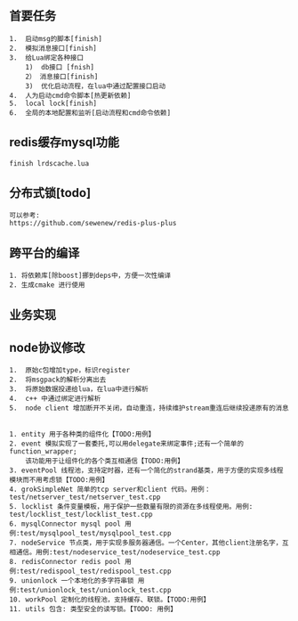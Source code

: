 ## 首要任务
    1.  启动msg的脚本[finish]
    2.  模拟消息接口[finish]
    3.  给Lua绑定各种接口
        1)  db接口 [fnish]
        2） 消息接口[finish]
        3)  优化启动流程，在lua中通过配置接口启动
    4.  人为启动cmd命令脚本[热更新依赖]
    5.  local lock[finish]
    6.  全局的本地配置和监听[启动流程和cmd命令依赖]
## redis缓存mysql功能
    finish lrdscache.lua
## 分布式锁[todo]
    可以参考:
    https://github.com/sewenew/redis-plus-plus

## 跨平台的编译
    1. 将依赖库[除boost]挪到deps中，方便一次性编译
    2. 生成cmake 进行使用

## 业务实现
    

## node协议修改
    1.  原始c包增加type，标识register
    2.  将msgpack的解析分离出去
    3.  将原始数据投递给lua，在lua中进行解析
    4.  c++ 中通过绑定进行解析
    5.  node client 增加断开不关闭，自动重连，持续维护stream重连后继续投递原有的消息

##     
    1. entity 用于各种类的组件化【TODO:用例】
    2. event 模拟实现了一套委托,可以用delegate来绑定事件;还有一个简单的function_wrapper;
        该功能用于让组件化的各个类互相通信【TODO:用例】
    3. eventPool 线程池，支持定时器，还有一个简化的strand基类，用于方便的实现多线程模块而不用考虑锁【TODO:用例】
    4. grokSimpleNet 简单的tcp server和client 代码。用例：test/netserver_test/netserver_test.cpp
    5. locklist 条件变量模板，用于保护一些数量有限的资源在多线程使用。用例: test/locklist_test/locklist_test.cpp
    6. mysqlConnector mysql pool 用例:test/mysqlpool_test/mysqlpool_test.cpp
    7. nodeService 节点类，用于实现多服务器通信。一个Center，其他client注册名字，互相通信。用例:test/nodeservice_test/nodeservice_test.cpp
    8. redisConnector redis pool 用例:test/redispool_test/redispool_test.cpp
    9. unionlock 一个本地化的多字符串锁 用例:test/unionlock_test/unionlock_test.cpp
    10. workPool 定制化的线程池，支持缓存、联锁。【TODO:用例】
    11. utils 包含: 类型安全的读写锁。【TODO: 用例】